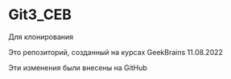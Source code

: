 # Git3_CEB
Для клонирования

Это репозиторий, созданный на курсах GeekBrains 11.08.2022

Эти изменения были внесены на GitHub
